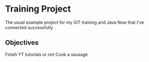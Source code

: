 # Training Project

The usual example project for my GIT training and Java
Now that I've connected successfully

## Objectives

Finish YT tutorials or not
Cook a sausage

